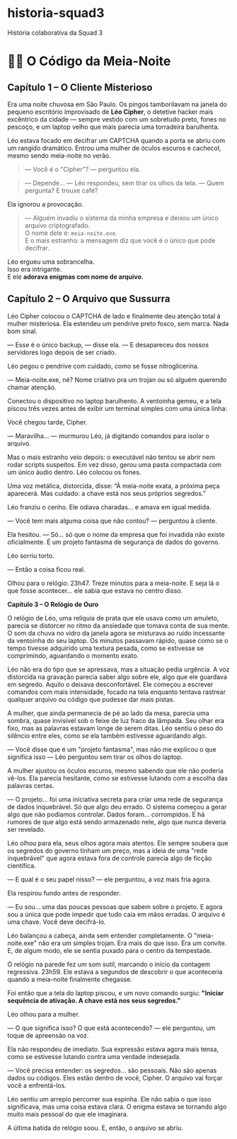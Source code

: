 # historia-squad3
História colaborativa da Squad 3


# 🕵️‍♂️ O Código da Meia-Noite

## Capítulo 1 – O Cliente Misterioso

Era uma noite chuvosa em São Paulo. Os pingos tamborilavam na janela do pequeno escritório improvisado de **Léo Cipher**, o detetive hacker mais excêntrico da cidade — sempre vestido com um sobretudo preto, fones no pescoço, e um laptop velho que mais parecia uma torradeira barulhenta.

Léo estava focado em decifrar um CAPTCHA quando a porta se abriu com um rangido dramático. Entrou uma mulher de óculos escuros e cachecol, mesmo sendo meia-noite no verão.

> — Você é o "Cipher"? — perguntou ela.

> — Depende... — Léo respondeu, sem tirar os olhos da tela. — Quem pergunta? E trouxe café?

Ela ignorou a provocação.

> — Alguém invadiu o sistema da minha empresa e deixou um único arquivo criptografado.  
> O nome dele é: `meia-noite.exe`.  
> E o mais estranho: a mensagem diz que você é o único que pode decifrar.

Léo ergueu uma sobrancelha.  
Isso era intrigante.  
E ele **adorava enigmas com nome de arquivo**.

## Capítulo 2 – O Arquivo que Sussurra

Léo Cipher colocou o CAPTCHA de lado e finalmente deu atenção total à mulher misteriosa.
Ela estendeu um pendrive preto fosco, sem marca. Nada bom sinal.

— Esse é o único backup, — disse ela. — E desapareceu dos nossos servidores logo depois de ser criado.

Léo pegou o pendrive com cuidado, como se fosse nitroglicerina.

— Meia-noite.exe, né? Nome criativo pra um trojan ou só alguém querendo chamar atenção.

Conectou o dispositivo no laptop barulhento. A ventoinha gemeu, e a tela piscou três vezes antes de exibir um terminal simples com uma única linha:

Você chegou tarde, Cipher.

— Maravilha... — murmurou Léo, já digitando comandos para isolar o arquivo.

Mas o mais estranho veio depois: o executável não tentou se abrir nem rodar scripts suspeitos. Em vez disso, gerou uma pasta compactada com um único áudio dentro. Léo colocou os fones.

Uma voz metálica, distorcida, disse:
“À meia-noite exata, a próxima peça aparecerá. Mas cuidado: a chave está nos seus próprios segredos.”

Léo franziu o cenho.
Ele odiava charadas... e amava em igual medida.

— Você tem mais alguma coisa que não contou? — perguntou à cliente.

Ela hesitou.
— Só... só que o nome da empresa que foi invadida não existe oficialmente. É um projeto fantasma de segurança de dados do governo.

Léo sorriu torto.

— Então a coisa ficou real.

Olhou para o relógio:
23h47.
Treze minutos para a meia-noite. E seja lá o que fosse acontecer... ele sabia que estava no centro disso.

**Capítulo 3 – O Relógio de Ouro**

O relógio de Léo, uma relíquia de prata que ele usava como um amuleto, parecia se distorcer no ritmo da ansiedade que tomava conta de sua mente. O som da chuva no vidro da janela agora se misturava ao ruído incessante da ventoinha do seu laptop. Os minutos passavam rápido, quase como se o tempo tivesse adquirido uma textura pesada, como se estivesse se comprimindo, aguardando o momento exato.

Léo não era do tipo que se apressava, mas a situação pedia urgência. A voz distorcida na gravação parecia saber algo sobre ele, algo que ele guardava em segredo. Aquilo o deixava desconfortável. Ele começou a escrever comandos com mais intensidade, focado na tela enquanto tentava rastrear qualquer arquivo ou código que pudesse dar mais pistas.

A mulher, que ainda permanecia de pé ao lado da mesa, parecia uma sombra, quase invisível sob o feixe de luz fraco da lâmpada. Seu olhar era fixo, mas as palavras estavam longe de serem ditas. Léo sentiu o peso do silêncio entre eles, como se ela também estivesse aguardando algo.

— Você disse que é um "projeto fantasma", mas não me explicou o que significa isso — Léo perguntou sem tirar os olhos do laptop.

A mulher ajustou os óculos escuros, mesmo sabendo que ele não poderia vê-los. Ela parecia hesitante, como se estivesse lutando com a escolha das palavras certas.

— O projeto... foi uma iniciativa secreta para criar uma rede de segurança de dados inquebrável. Só que algo deu errado. O sistema começou a gerar algo que não podíamos controlar. Dados foram... corrompidos. E há rumores de que algo está sendo armazenado nele, algo que nunca deveria ser revelado.

Léo olhou para ela, seus olhos agora mais atentos. Ele sempre soubera que os segredos do governo tinham um preço, mas a ideia de uma "rede inquebrável" que agora estava fora de controle parecia algo de ficção científica.

— E qual é o seu papel nisso? — ele perguntou, a voz mais fria agora.

Ela respirou fundo antes de responder.

— Eu sou... uma das poucas pessoas que sabem sobre o projeto. E agora sou a única que pode impedir que tudo caia em mãos erradas. O arquivo é uma chave. Você deve decifrá-lo.

Léo balançou a cabeça, ainda sem entender completamente. O "meia-noite.exe" não era um simples trojan. Era mais do que isso. Era um convite. E, de algum modo, ele se sentia puxado para o centro da tempestade.

O relógio na parede fez um som sutil, marcando o início da contagem regressiva. 23h59. Ele estava a segundos de descobrir o que aconteceria quando a meia-noite finalmente chegasse.

Foi então que a tela do laptop piscou, e um novo comando surgiu: **"Iniciar sequência de ativação. A chave está nos seus segredos."**

Léo olhou para a mulher.

— O que significa isso? O que está acontecendo? — ele perguntou, um toque de apreensão na voz.

Ela não respondeu de imediato. Sua expressão estava agora mais tensa, como se estivesse lutando contra uma verdade indesejada.

— Você precisa entender: os segredos... são pessoais. Não são apenas dados ou códigos. Eles estão dentro de você, Cipher. O arquivo vai forçar você a enfrentá-los.

Léo sentiu um arrepio percorrer sua espinha. Ele não sabia o que isso significava, mas uma coisa estava clara. O enigma estava se tornando algo muito mais pessoal do que ele imaginara.

A última batida do relógio soou. E, então, o arquivo se abriu.
